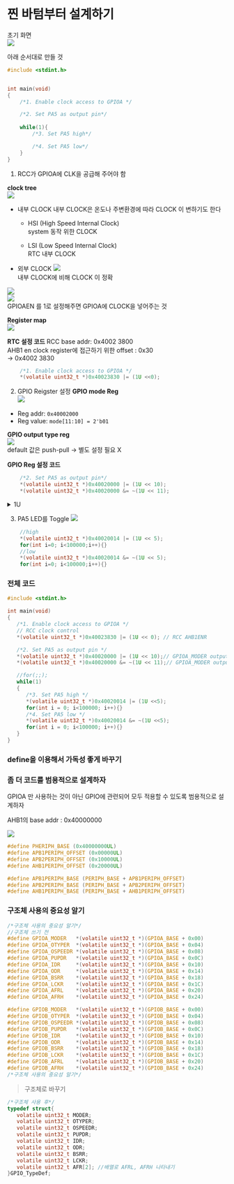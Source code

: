 # 찐 바텀부터 설계하기
초기 화면  
![]({F02FD1F8-C2B7-4E1B-85C5-0EB14E469ECC}.png)  


아래 순서대로 만들 것  
```c
#include <stdint.h>


int main(void)
{
	/*1. Enable clock access to GPIOA */

	/*2. Set PA5 as output pin*/
	
	while(1){
		/*3. Set PA5 high*/

		/*4. Set PA5 low*/
	}
}

```


1. RCC가 GPIOA에 CLK을 공급해 주어야 함

**clock tree**  
![](image.png)  
- 내부 CLOCK
    내부 CLOCK은 온도나 주변환경에 따라 CLOCK 이 변하기도 한다
    - HSI (High Speed Internal Clock)    
        system 동작 위한 CLOCK

    - LSI (Low Speed Internal Clock)  
        RTC 내부 CLOCK   


- 외부 CLOCK
    ![]({D13A164C-E245-4578-8024-4A0E7B0B5EE1}.png)  
    내부 CLOCK에 비해 CLOCK 이 정확


![](image-1.png)  
![](image-2.png)  
GPIOAEN 를 1로 설정해주면 GPIOA에 CLOCK을 넣어주는 것

**Register map**  
![](image-3.png)  

**RTC 설정 코드**
RCC base addr: 0x4002 3800  
AHB1 en clock register에 접근하기 위한 offset : 0x30  
-> 0x4002 3830  
```c
	/*1. Enable clock access to GPIOA */
    *(volatile uint32_t *)0x40023830 |= (1U <<0); 
```

2. GPIO Reigster 설정
**GPIO mode Reg**  
![](image-4.png)  
- Reg addr: `0x40002000`
- Reg value: `mode[11:10] = 2'b01`

**GPIO output type reg**  
![](image-5.png)  
default 값은 push-pull -> 별도 설정 필요 X

**GPIO Reg 설정 코드**

```c
	/*2. Set PA5 as output pin*/
    *(volatile uint32_t *)0x40020000 |= (1U << 10);
    *(volatile uint32_t *)0x40020000 &= ~(1U << 11);
```

<details>
<summary> 1U </summary>

`1U`는 `unsigned int`를 의미

</details>

3. PA5 LED를 Toggle
![](image-6.png)  
```c
    //high
    *(volatile uint32_t *)0x40020014 |= (1U << 5);
    for(int i=0; i<100000;i++){}
    //low
    *(volatile uint32_t *)0x40020014 &= ~(1U << 5);
    for(int i=0; i<100000;i++){}
```


### 전체 코드

```c
#include <stdint.h>

int main(void)
{
   /*1. Enable clock access to GPIOA */
   // RCC clock control
   *(volatile uint32_t *)0x40023830 |= (1U << 0); // RCC AHB1ENR

   /*2. Set PA5 as output pin */
   *(volatile uint32_t *)0x40020000 |= (1U << 10);// GPIOA_MODER output mode
   *(volatile uint32_t *)0x40020000 &= ~(1U << 11);// GPIOA_MODER output mode

   //for(;;);
   while(1)
   {
      /*3. Set PA5 high */
      *(volatile uint32_t *)0x40020014 |= (1U <<5);
      for(int i = 0; i<100000; i++){}
      /*4. Set PA5 low */
      *(volatile uint32_t *)0x40020014 &= ~(1U <<5);
      for(int i = 0; i<100000; i++){}
   }
}
```

### define을 이용해서 가독성 좋게 바꾸기
[](./gpio_v00.c)  

### 좀 더 코드를 범용적으로 설계하자
GPIOA 만 사용하는 것이 아닌 GPIO에 관련되어 모두 적용할 수 있도록 범용적으로 설계하자   

AHB1의 base addr : 0x40000000

![](image-7.png)

```c
#define PHERIPH_BASE (0x40000000UL)
#define APB1PERIPH_OFFSET (0x00000UL)
#define APB2PERIPH_OFFSET (0x10000UL)
#define AHB1PERIPH_OFFSET (0x20000UL)

#define APB1PERIPH_BASE (PERIPH_BASE + APB1PERIPH_OFFSET)
#define APB2PERIPH_BASE (PERIPH_BASE + APB2PERIPH_OFFSET)
#define AHB1PERIPH_BASE (PERIPH_BASE + AHB1PERIPH_OFFSET)
```


### 구조체 사용의 중요성 알기
```c
/*구조체 사용의 중요성 알기*/
//구조체 쓰기 전
#define GPIOA_MODER   *(volatile uint32_t *)(GPIOA_BASE + 0x00)
#define GPIOA_OTYPER  *(volatile uint32_t *)(GPIOA_BASE + 0x04)
#define GPIOA_OSPEEDR *(volatile uint32_t *)(GPIOA_BASE + 0x08)
#define GPIOA_PUPDR   *(volatile uint32_t *)(GPIOA_BASE + 0x0C)
#define GPIOA_IDR     *(volatile uint32_t *)(GPIOA_BASE + 0x10)
#define GPIOA_ODR     *(volatile uint32_t *)(GPIOA_BASE + 0x14)
#define GPIOA_BSRR    *(volatile uint32_t *)(GPIOA_BASE + 0x18)
#define GPIOA_LCKR    *(volatile uint32_t *)(GPIOA_BASE + 0x1C)
#define GPIOA_AFRL    *(volatile uint32_t *)(GPIOA_BASE + 0x20)
#define GPIOA_AFRH    *(volatile uint32_t *)(GPIOA_BASE + 0x24)

#define GPIOB_MODER   *(volatile uint32_t *)(GPIOB_BASE + 0x00)
#define GPIOB_OTYPER  *(volatile uint32_t *)(GPIOB_BASE + 0x04)
#define GPIOB_OSPEEDR *(volatile uint32_t *)(GPIOB_BASE + 0x08)
#define GPIOB_PUPDR   *(volatile uint32_t *)(GPIOB_BASE + 0x0C)
#define GPIOB_IDR     *(volatile uint32_t *)(GPIOB_BASE + 0x10)
#define GPIOB_ODR     *(volatile uint32_t *)(GPIOB_BASE + 0x14)
#define GPIOB_BSRR    *(volatile uint32_t *)(GPIOB_BASE + 0x18)
#define GPIOB_LCKR    *(volatile uint32_t *)(GPIOB_BASE + 0x1C)
#define GPIOB_AFRL    *(volatile uint32_t *)(GPIOB_BASE + 0x20)
#define GPIOB_AFRH    *(volatile uint32_t *)(GPIOB_BASE + 0x24)
/*구조체 사용의 중요성 알기*/
```

> 구조체로 바꾸기

```c
/*구조체 사용 후*/
typedef struct{
   volatile uint32_t MODER;
   volatile uint32_t OTYPER;
   volatile uint32_t OSPEEDR;
   volatile uint32_t PUPDR;
   volatile uint32_t IDR;
   volatile uint32_t ODR;
   volatile uint32_t BSRR;
   volatile uint32_t LCKR;
   volatile uint32_t AFR[2]; //배열로 AFRL, AFRH 나타내기
}GPIO_TypeDef;
```
